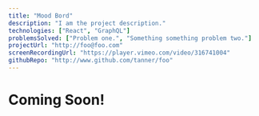 ```yaml
---
title: "Mood Bord"
description: "I am the project description."
technologies: ["React", "GraphQL"]
problemsSolved: ["Problem one.", "Something something problem two."]
projectUrl: "http://foo@foo.com"
screenRecordingUrl: "https://player.vimeo.com/video/316741004"
githubRepo: "http://www.github.com/tanner/foo"
---
```


# Coming Soon!
